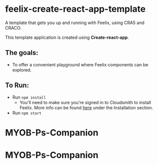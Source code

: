 # feelix-create-react-app-template
A template that gets you up and running with Feelix, using CRA5 and CRACO.

This template application is created using **Create-react-app**.

## The goals:
- To offer a convenient playground where Feelix components can be explored.

## To Run:
- Run `npm install` 
  - You'll need to make sure you're signed in to Cloudsmith to install Feelix. More info can be found [here](https://feelix.myob.com/#/Getting%20Started/Using%20Feelix/Installation) under the Installation section.
- Run `npm start`
# MYOB-Ps-Companion
# MYOB-Ps-Companion
